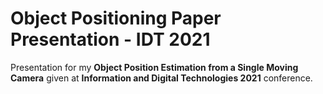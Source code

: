 # Object Positioning Paper Presentation - IDT 2021

Presentation for my **Object Position Estimation from a Single Moving Camera** given at **Information and Digital Technologies 2021** conference.